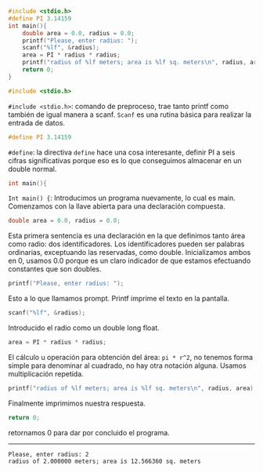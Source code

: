 
```c
#include <stdio.h>
#define PI 3.14159
int main(){
	double area = 0.0, radius = 0.0;
	printf("Please, enter radius: ");
	scanf("%lf", &radius);
	area = PI * radius * radius;
	printf("radius of %lf meters; area is %lf sq. meters\n", radius, area);
	return 0;
}
```

```c
#include <stdio.h>
```
`#include <stdio.h>`: comando de preproceso, trae tanto printf como también de igual manera a scanf.  `Scanf` es una rutina básica para realizar la entrada de datos.

```c
#define PI 3.14159 
```
`#define`: la directiva `define` hace una cosa interesante, definir PI a seis cifras significativas porque eso es lo que conseguimos almacenar en un double normal. 

```c
int main(){
```
`Int main() {`: Introducimos un programa nuevamente, lo cual es main. Comenzamos con la llave abierta para una declaración compuesta.

```c
double area = 0.0, radius = 0.0;
```
Esta primera sentencia es una declaración en la que definimos tanto área como radio: dos identificadores. Los identificadores pueden ser palabras ordinarias, exceptuando las reservadas, como double. Inicializamos ambos en 0, usamos 0.0 porque es un claro indicador de que estamos efectuando constantes que son doubles.

```c
printf("Please, enter radius: ");
```
Esto a lo que llamamos prompt. Printf imprime el texto en la pantalla.

```c
scanf("%lf", &radius);
```
Introducido el radio como un double long float.

```c
area = PI * radius * radius;
```
El cálculo u operación para obtención del área: `pi * r^2`, no tenemos forma simple para denominar al cuadrado, no hay otra notación alguna. Usamos multiplicación repetida.

```c
printf("radius of %lf meters; area is %lf sq. meters\n", radius, area);
```
Finalmente imprimimos nuestra respuesta.

```c
return 0;
```
retornamos 0 para dar por concluido el programa.

---
```
Please, enter radius: 2
radius of 2.000000 meters; area is 12.566360 sq. meters
```